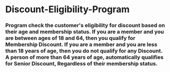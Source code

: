 # Discount-Eligibility-Program

### Program check the customer's eligibility for discount based on their age and membership status. If you are a member and you are between ages of 18 and 64, then you qualify for Membership Discount. If you are a member and you are less than 18 years of age, then you do not qualify for any Discount. A person of more than 64 years of age, automatically qualifies for Senior Discount, Regardless of their membership status.
